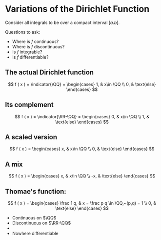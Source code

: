 # Variations of the Dirichlet Function
Consider all integrals to be over a compact interval $[a.b]$.

Questions to ask:
- Where is $f$ continuous?
- Where is $f$ discontinuous?
- Is $f$ integrable?
- Is $f$ differentiable?

## The actual Dirichlet function
$$
f ( x ) = \indicator{\QQ} = \begin{cases}
1, & x\in \QQ \\
0, & \text{else}
\end{cases}
$$

## Its complement 
$$
f ( x ) = \indicator{\RR-\QQ} = \begin{cases}
0, & x\in \QQ \\
1, & \text{else}
\end{cases}
$$

## A scaled version
$$
f ( x ) = \begin{cases}
x, & x\in \QQ \\
0, & \text{else}
\end{cases}
$$

## A mix
$$
f ( x ) = \begin{cases}
x, & x\in \QQ \\
-x, & \text{else}
\end{cases}
$$

## Thomae's function:
$$
f ( x ) = \begin{cases}
\frac 1 q, & x = \frac p q \in \QQ,~(p,q) = 1 \\
0, & \text{else}
\end{cases}
$$

- Continuous on $\QQ$
- Discontinuous on $\RR-\QQ$
- 
- Nowhere differentiable
